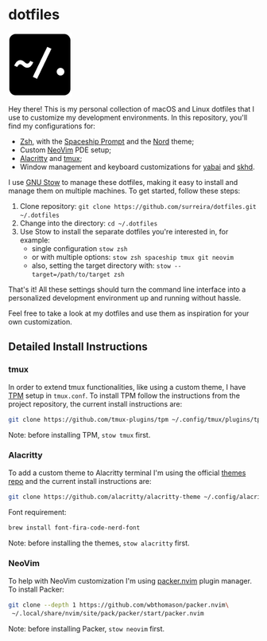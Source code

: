 # dotfiles

![Logo](assets/logo.png)

Hey there! This is my personal collection of macOS and Linux dotfiles that I use to customize my development environments. In this repository, you'll find my configurations for:

- [Zsh](https://www.zsh.org/), with the [Spaceship Prompt](https://spaceship-prompt.sh/) and the [Nord](https://www.nordtheme.com/) theme;
- Custom [NeoVim](https://neovim.io/) PDE setup;
- [Alacritty](https://github.com/alacritty/alacritty) and [tmux](https://github.com/tmux/tmux/);
- Window management and keyboard customizations for [yabai](https://github.com/koekeishiya/yabai) and [skhd](https://github.com/koekeishiya/skhd).

I use [GNU Stow](https://www.gnu.org/software/stow/) to manage these dotfiles, making it easy to install and manage them on multiple machines. To get started, follow these steps:

1. Clone repository: `git clone https://github.com/surreira/dotfiles.git ~/.dotfiles`
1. Change into the directory: `cd ~/.dotfiles`
1. Use Stow to install the separate dotfiles you're interested in, for example:
   - single configuration `stow zsh`
   - or with multiple options: `stow zsh spaceship tmux git neovim`
   - also, setting the target directory with: `stow --target=/path/to/target zsh` 

That's it! All these settings should turn the command line interface into a personalized development environment up and running without hassle.

Feel free to take a look at my dotfiles and use them as inspiration for your own customization.


## Detailed Install Instructions

### tmux

In order to extend tmux functionalities, like using a custom theme, I have [TPM](https://github.com/tmux-plugins/tpm) setup in `tmux.conf`. To install TPM follow the instructions from the project repository, the current install instructions are:

```bash
git clone https://github.com/tmux-plugins/tpm ~/.config/tmux/plugins/tpm
```

Note: before installing TPM, `stow tmux` first.

### Alacritty 

To add a custom theme to Alacritty terminal I'm using the official [themes repo](https://github.com/alacritty/alacritty-theme) and the current install instructions are:

```bash
git clone https://github.com/alacritty/alacritty-theme ~/.config/alacritty/themes
```

Font requirement:

```bash
brew install font-fira-code-nerd-font
```

Note: before installing the themes, `stow alacritty` first.

### NeoVim

To help with NeoVim customization I'm using [packer.nvim](https://github.com/wbthomason/packer.nvim) plugin manager. To install Packer:

```bash
git clone --depth 1 https://github.com/wbthomason/packer.nvim\
 ~/.local/share/nvim/site/pack/packer/start/packer.nvim
```

Note: before installing Packer, `stow neovim` first.
